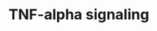 ---
annotations:
- id: PW:0000233
  parent: regulatory pathway
  type: Pathway Ontology
  value: tumor necrosis factor mediated signaling pathway
authors:
- A.Pandey
- MaintBot
- Burak
- AlexanderPico
- Evelo
- Nsalomonis
- Khanspers
- NetPath
- Ddigles
- Mkutmon
- Zari
- Egonw
- L Dupuis
- Eweitz
citedin:
- link: PMC8431385
  title: Investigating the Molecular Processes behind the Cell-Specific Toxicity Response
    to Titanium Dioxide Nanobelts (2021)
- link: PMC8574720
  title: Network-based identification of key master regulators associated with an
    immune-silent cancer phenotype (2021)
- link: PMC7412766
  title: Host-Defense Peptides Caerin 1.1 and 1.9 Stimulate TNF-Alpha-Dependent Apoptotic
    Signals in Human Cervical Cancer HeLa Cells (2020)
- link: PMC5884486
  title: 'From SNPs to pathways: Biological interpretation of type 2 diabetes (T2DM)
    genome wide association study (GWAS) results (2018)'
- link: 10.1016/j.tiv.2016.03.009
  title: MicroRNAs as potential biomarkers for doxorubicin-induced cardiotoxicity
- link: 10.3389/fimmu.2021.769011
  title: 'A Practical Strategy for Exploring the Pharmacological Mechanism of Luteolin
    Against COVID-19/Asthma Comorbidity: Findings of System Pharmacology and Bioinformatics
    Analysis (2024)'
communities:
- ONTOX
description: Tumor necrosis factor alpha (TNFα) is a proinflammatory cytokine involved
  in various biological processes including regulation of cell proliferation, differentiation,
  apoptosis and immune response. TNFα is mainly produced by macrophages, also by other
  tissues including lymphoid cells, mast cells, endothelial cells, fibroblasts and
  neuronal tissues. TNF was identified as a soluble cytokine produced upon the activation
  by the immune system and able to exert cytotoxicity on tumor cell lines and cause
  tumor necrosis in animal models. TNF is primarily produced as a type II transmembrane
  protein arranged as stable homotrimers. The members of TNFα family exert their cellular
  effect through two distinct surface receptors of the TNF receptor family, TNFRSF1A
  (TNF-R1) and TNFRSF1B (TNF-R2). TNF-R1 is ubiquitously expressed, whereas TNF-R2
  is found typically on cells of the immune system and is highly regulated. TNF-R1
  and TNF-R2 binds membrane-integrated TNF (memTNF) as well as soluble TNF (sTNF)
  TNF-R1 contains a protein-protein interaction domain, called death domain (DD).
  This domain interacts with other DD-containing proteins and couples the death receptors
  to caspase activation and apoptosis. TNF-R2 induces gene expression by a TRAF-2
  dependent signaling mechanism and also crosstalk's with TNF-R1. The pleiotropic
  biological effects of TNF can be attributed to its ability to simultaneously activate
  multiple signaling pathways in cells. Binding of TNFα to TNF-R1 on the cell surface
  triggers trimerization of the receptor and exposes intracellular domain of TNF-R1
  following the release of an inhibitory protein. This intracellular domain recruits
  a death-domain containing adaptor protein, TRADD by homophilic interactions. TRADD,
  which acts as a scaffold protein, recruits TRAF2 and RIPK1 to form a complex , referred
  to as complex 1.  Complex 1 is believed to be important in NF-κB activation and
  JNK activation. Complex 1 eventually dissociates from the receptor and integrates
  FADD and procaspase8 to form a complex referred to as the complex 2. In some cases,
  FADD/CASP8 association depends on high molecular weight complexes containing unubiquitinated
  RIPK1 as scaffold. Activated CASP8 induces CASP3 activity and execution of apoptosis.
  CASP8 activates apoptotic signal through another mechanism involving BID cleavage
  to truncated BID (tBID). tBID translocates to the mitochondria, increasing its outer
  membrane permeability. This results in cytochrome C release and activation of other
  caspases ultimately leading to apoptosis. Reactive oxygen species (ROS) have been
  found to increase during or after complex 1 and 2 formation to mediate or potentiate
  apoptosis upon TNF stimulation. TRAF-2 in complex 1 also activates the MAP kinase
  cascade, that leads to the activation of JNK, which on prolonged activation is believed
  to mediate both apoptosis and necrotic cell death.  On complex 1 formation, NF-κB
  regulated anti-apoptotic gene products efficiently block initiation of apoptosis
  by complex 2. There is evidence of an early attempt to signal for apoptosis, which
  precedes the activation of NF-κB. The intracellular part of TNF-R1 binds to NSMAF
  which in turn mediates SMPD2-dependant ceramide production from cell membrane. Ceramide
  induces membrane permeabilization and apoptosis. This is observed before TNF-R1
  internalization and NF-κB activation. This process is repressed on TNF-R1 internalization.
  This signal however is enough to initiate apoptosis in some cells. Another form
  of cell death, necrosis, is also mediated through TNF stimulation. On TNF stimulation,
  deubiquitinated RIPK1 dissociates from complex 1 and recruits RIPK3, FADD and CASP8.
  RIPK3 is autophosphorylated and phosphorylates RIPK1. Taken together, it has been
  speculated that RIP1 and RIP3 increase carbohydrate and glutamine metabolism of
  the cell, leading to increased ROS production and eventual necrosis. Recruitment
  of CASP8, activation of FADD/RIP1 and apoptosis induction, is blunted when RIPK1
  becomes ubiquitinated. IKBKG binds to ubiquitinated RIPK1 to induce the activation
  of NF-κB, which exerts antiapoptotic effects. Cellular inhibitor of apoptosis, BIRC2
  and BIRC3 has E3-ubiquitin ligase activity and functionally interact with TRAF2
  and RIPK1  to induce polyubiquitination of RIPK1 upon TNF stimulation. Loss of these
  inhibitors attenuates TNF-induced NF-κB activation. The adaptor proteins TAB2 and
  TAB3 bind preferentially to Lys-63 polyubiquitinated RIPK1. This facilitates dimerization
  of MAP3K7, promoting its phosphorylation and activation. The IKK complex, consisting
  of CHUK, IKBKB and IKBKG, is recruited to RIP1 through binding of IKBKG to the ubiquitin
  chain of RIP1. Activated TAK1 directly phosphorylates IKBKB within the activation
  loop, leading to activation of the IKK complex and NF-κB. Certain regulatory proteins
  have been known to intercept NF-κB activation at the level of ubiquitinated RIP1.
  TNFAIP3, an NF-κB inhibitory protein, removes Lys-63 polyubiquitin chain and promotes
  Lys-48 linked ubiquitination of RIPK1 leading to its degradation and NF-κB signal
  termination. IKBKG stabilizes the bound polyubiquitinated RIPK1 by inhibiting its
  degradation, most probably by impairing its interaction with TNFAIP3. OTUD7B is
  recruited to the activated TNF-R1 and promotes RIP1 deubiquitination, thereby attenuating
  NF-κB activation. At internalized TNF-receptosomes, RIPK1 is ubiquitinated by endocytic
  vesicle associated RFFL, inducing RIPK1 degradation, which terminates NF-κB activation.
  When successful, TNF-induced NF-κB activation induces transcription and expression
  of genes encoding proinflammatory IL-6, anti-apoptotic factors BIRC2, BIRC3 and
  BCL-2 homologue BCL2L1. This causes the cell to remain inert to apoptotic stimuli.  Please
  access this pathway at [http://www.netpath.org/netslim/tnf_alpha_pathway.html NetSlim]
  database.  Proteins on this pathway have targeted assays available via the [https://assays.cancer.gov/available_assays?wp_id=WP231
  CPTAC Assay Portal].
last-edited: 2024-05-22
ndex: 223e5133-8b61-11eb-9e72-0ac135e8bacf
organisms:
- Homo sapiens
redirect_from:
- /index.php/Pathway:WP231
- /instance/WP231
- /instance/WP231_r129710
revision: r129710
schema-jsonld:
- '@context': https://schema.org/
  '@id': https://wikipathways.github.io/pathways/WP231.html
  '@type': Dataset
  creator:
    '@type': Organization
    name: WikiPathways
  description: Tumor necrosis factor alpha (TNFα) is a proinflammatory cytokine involved
    in various biological processes including regulation of cell proliferation, differentiation,
    apoptosis and immune response. TNFα is mainly produced by macrophages, also by
    other tissues including lymphoid cells, mast cells, endothelial cells, fibroblasts
    and neuronal tissues. TNF was identified as a soluble cytokine produced upon the
    activation by the immune system and able to exert cytotoxicity on tumor cell lines
    and cause tumor necrosis in animal models. TNF is primarily produced as a type
    II transmembrane protein arranged as stable homotrimers. The members of TNFα family
    exert their cellular effect through two distinct surface receptors of the TNF
    receptor family, TNFRSF1A (TNF-R1) and TNFRSF1B (TNF-R2). TNF-R1 is ubiquitously
    expressed, whereas TNF-R2 is found typically on cells of the immune system and
    is highly regulated. TNF-R1 and TNF-R2 binds membrane-integrated TNF (memTNF)
    as well as soluble TNF (sTNF) TNF-R1 contains a protein-protein interaction domain,
    called death domain (DD). This domain interacts with other DD-containing proteins
    and couples the death receptors to caspase activation and apoptosis. TNF-R2 induces
    gene expression by a TRAF-2 dependent signaling mechanism and also crosstalk's
    with TNF-R1. The pleiotropic biological effects of TNF can be attributed to its
    ability to simultaneously activate multiple signaling pathways in cells. Binding
    of TNFα to TNF-R1 on the cell surface triggers trimerization of the receptor and
    exposes intracellular domain of TNF-R1 following the release of an inhibitory
    protein. This intracellular domain recruits a death-domain containing adaptor
    protein, TRADD by homophilic interactions. TRADD, which acts as a scaffold protein,
    recruits TRAF2 and RIPK1 to form a complex , referred to as complex 1.  Complex
    1 is believed to be important in NF-κB activation and JNK activation. Complex
    1 eventually dissociates from the receptor and integrates FADD and procaspase8
    to form a complex referred to as the complex 2. In some cases, FADD/CASP8 association
    depends on high molecular weight complexes containing unubiquitinated RIPK1 as
    scaffold. Activated CASP8 induces CASP3 activity and execution of apoptosis. CASP8
    activates apoptotic signal through another mechanism involving BID cleavage to
    truncated BID (tBID). tBID translocates to the mitochondria, increasing its outer
    membrane permeability. This results in cytochrome C release and activation of
    other caspases ultimately leading to apoptosis. Reactive oxygen species (ROS)
    have been found to increase during or after complex 1 and 2 formation to mediate
    or potentiate apoptosis upon TNF stimulation. TRAF-2 in complex 1 also activates
    the MAP kinase cascade, that leads to the activation of JNK, which on prolonged
    activation is believed to mediate both apoptosis and necrotic cell death.  On
    complex 1 formation, NF-κB regulated anti-apoptotic gene products efficiently
    block initiation of apoptosis by complex 2. There is evidence of an early attempt
    to signal for apoptosis, which precedes the activation of NF-κB. The intracellular
    part of TNF-R1 binds to NSMAF which in turn mediates SMPD2-dependant ceramide
    production from cell membrane. Ceramide induces membrane permeabilization and
    apoptosis. This is observed before TNF-R1 internalization and NF-κB activation.
    This process is repressed on TNF-R1 internalization. This signal however is enough
    to initiate apoptosis in some cells. Another form of cell death, necrosis, is
    also mediated through TNF stimulation. On TNF stimulation, deubiquitinated RIPK1
    dissociates from complex 1 and recruits RIPK3, FADD and CASP8. RIPK3 is autophosphorylated
    and phosphorylates RIPK1. Taken together, it has been speculated that RIP1 and
    RIP3 increase carbohydrate and glutamine metabolism of the cell, leading to increased
    ROS production and eventual necrosis. Recruitment of CASP8, activation of FADD/RIP1
    and apoptosis induction, is blunted when RIPK1 becomes ubiquitinated. IKBKG binds
    to ubiquitinated RIPK1 to induce the activation of NF-κB, which exerts antiapoptotic
    effects. Cellular inhibitor of apoptosis, BIRC2 and BIRC3 has E3-ubiquitin ligase
    activity and functionally interact with TRAF2 and RIPK1  to induce polyubiquitination
    of RIPK1 upon TNF stimulation. Loss of these inhibitors attenuates TNF-induced
    NF-κB activation. The adaptor proteins TAB2 and TAB3 bind preferentially to Lys-63
    polyubiquitinated RIPK1. This facilitates dimerization of MAP3K7, promoting its
    phosphorylation and activation. The IKK complex, consisting of CHUK, IKBKB and
    IKBKG, is recruited to RIP1 through binding of IKBKG to the ubiquitin chain of
    RIP1. Activated TAK1 directly phosphorylates IKBKB within the activation loop,
    leading to activation of the IKK complex and NF-κB. Certain regulatory proteins
    have been known to intercept NF-κB activation at the level of ubiquitinated RIP1.
    TNFAIP3, an NF-κB inhibitory protein, removes Lys-63 polyubiquitin chain and promotes
    Lys-48 linked ubiquitination of RIPK1 leading to its degradation and NF-κB signal
    termination. IKBKG stabilizes the bound polyubiquitinated RIPK1 by inhibiting
    its degradation, most probably by impairing its interaction with TNFAIP3. OTUD7B
    is recruited to the activated TNF-R1 and promotes RIP1 deubiquitination, thereby
    attenuating NF-κB activation. At internalized TNF-receptosomes, RIPK1 is ubiquitinated
    by endocytic vesicle associated RFFL, inducing RIPK1 degradation, which terminates
    NF-κB activation. When successful, TNF-induced NF-κB activation induces transcription
    and expression of genes encoding proinflammatory IL-6, anti-apoptotic factors
    BIRC2, BIRC3 and BCL-2 homologue BCL2L1. This causes the cell to remain inert
    to apoptotic stimuli.  Please access this pathway at [http://www.netpath.org/netslim/tnf_alpha_pathway.html
    NetSlim] database.  Proteins on this pathway have targeted assays available via
    the [https://assays.cancer.gov/available_assays?wp_id=WP231 CPTAC Assay Portal].
  keywords:
  - AKT1
  - APAF1
  - Arachidonic acid
  - BAD
  - BAX
  - BCL2L1
  - BID
  - BIRC2
  - BIRC3
  - BTRC
  - CASP3
  - CASP7
  - CASP8
  - CASP9
  - CDC37
  - CFLAR
  - CHUK
  - CREBBP
  - CSNK2A1
  - CUL1
  - CYBA
  - Ceramide
  - DIABLO
  - FADD
  - FBXW11
  - GLUL
  - GRB2
  - HRAS
  - HSP90AA1
  - Hydroperoxides
  - IKBKB
  - IKBKG
  - JUN
  - KRAS
  - KSR1
  - KSR2
  - MADD
  - MAP2K3
  - MAP2K4
  - MAP2K6
  - MAP2K7
  - MAP3K1
  - MAP3K14
  - MAP3K3
  - MAP3K5
  - MAP3K7
  - MAP3K8
  - MAP4K2
  - MAPK1
  - MAPK3
  - MAPK8
  - MAPK9
  - NFKB1
  - NFKB2
  - NFKBIA
  - NFKBIB
  - NFKBIE
  - NOX1
  - NOXO1
  - NRAS
  - NSMAF
  - OTUD7B
  - PLK1
  - PPP2CA
  - PRKCZ
  - PSMD2
  - PYGL
  - Pro-CASP8
  - RAC1
  - RAF1
  - REL
  - RELA
  - RFFL
  - RFK
  - RIPK1
  - RIPK3
  - ROS
  - SKP1
  - SMPD2
  - SOS1
  - TAB1
  - TAB2
  - TAB3
  - TANK
  - TBK1
  - TNF
  - TNFAIP3
  - TNFRSF1A
  - TNFRSF1B
  - TRADD
  - TRAF1
  - TRAF2
  - TRAP1
  - TXN
  license: CC0
  name: TNF-alpha signaling
seo: CreativeWork
title: TNF-alpha signaling
wpid: WP231
---
